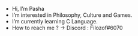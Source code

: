 - Hi, I’m Pasha
- I’m interested in Philosophy, Culture and Games.
- I’m currently learning C Language.
- How to reach me ? -> Discord : Filozof#6070
